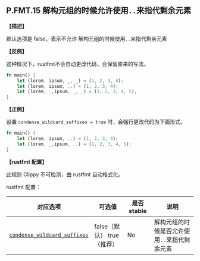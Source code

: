 ## P.FMT.15  解构元组的时候允许使用`..`来指代剩余元素

**【描述】**

默认选项是 false，表示不允许 解构元组的时候使用`..`来指代剩余元素

**【反例】**

这种情况下，rustfmt不会自动更改代码，会保留原来的写法。

```rust
fn main() {
    let (lorem, ipsum, _, _) = (1, 2, 3, 4);
    let (lorem, ipsum, ..) = (1, 2, 3, 4);
    let (lorem, _,ipsum, _, _) = (1, 2, 3, 4, 5);
}
```

**【正例】**

设置 `condense_wildcard_suffixes = true` 时，会强行更改代码为下面形式。

```rust
fn main() {
    let (lorem, ipsum, ..) = (1, 2, 3, 4);
    let (lorem, _,ipsum, ..) = (1, 2, 3, 4, 5);
}
```

**【rustfmt 配置】**

此规则 Clippy 不可检测，由 rustfmt 自动格式化。

rustfmt 配置：

| 对应选项                                                     | 可选值                      | 是否 stable | 说明                                         |
| ------------------------------------------------------------ | --------------------------- | ----------- | -------------------------------------------- |
| [`condense_wildcard_suffixes`](https://rust-lang.github.io/rustfmt/?#condense_wildcard_suffixes) | false（默认） true （推荐） | No          | 解构元组的时候是否允许使用`..`来指代剩余元素 |
